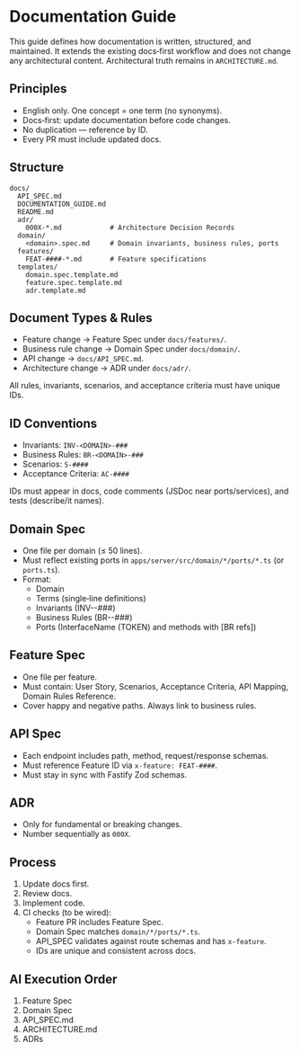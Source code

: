 # Documentation Guide

This guide defines how documentation is written, structured, and maintained. It extends the existing docs‑first workflow and does not change any architectural content. Architectural truth remains in `ARCHITECTURE.md`.

## Principles
- English only. One concept = one term (no synonyms).
- Docs‑first: update documentation before code changes.
- No duplication — reference by ID.
- Every PR must include updated docs.

## Structure
```
docs/
  API_SPEC.md
  DOCUMENTATION_GUIDE.md
  README.md
  adr/
    000X-*.md            # Architecture Decision Records
  domain/
    <domain>.spec.md     # Domain invariants, business rules, ports
  features/
    FEAT-####-*.md       # Feature specifications
  templates/
    domain.spec.template.md
    feature.spec.template.md
    adr.template.md
```

## Document Types & Rules
- Feature change → Feature Spec under `docs/features/`.
- Business rule change → Domain Spec under `docs/domain/`.
- API change → `docs/API_SPEC.md`.
- Architecture change → ADR under `docs/adr/`.

All rules, invariants, scenarios, and acceptance criteria must have unique IDs.

## ID Conventions
- Invariants: `INV-<DOMAIN>-###`
- Business Rules: `BR-<DOMAIN>-###`
- Scenarios: `S-####`
- Acceptance Criteria: `AC-####`

IDs must appear in docs, code comments (JSDoc near ports/services), and tests (describe/it names).

## Domain Spec
- One file per domain (≤ 50 lines).
- Must reflect existing ports in `apps/server/src/domain/*/ports/*.ts` (or `ports.ts`).
- Format:
  - Domain
  - Terms (single‑line definitions)
  - Invariants (INV-<DOMAIN>-###)
  - Business Rules (BR-<DOMAIN>-###)
  - Ports (InterfaceName (TOKEN) and methods with [BR refs])

## Feature Spec
- One file per feature.
- Must contain: User Story, Scenarios, Acceptance Criteria, API Mapping, Domain Rules Reference.
- Cover happy and negative paths. Always link to business rules.

## API Spec
- Each endpoint includes path, method, request/response schemas.
- Must reference Feature ID via `x-feature: FEAT-####`.
- Must stay in sync with Fastify Zod schemas.

## ADR
- Only for fundamental or breaking changes.
- Number sequentially as `000X`.

## Process
1) Update docs first.
2) Review docs.
3) Implement code.
4) CI checks (to be wired):
   - Feature PR includes Feature Spec.
   - Domain Spec matches `domain/*/ports/*.ts`.
   - API_SPEC validates against route schemas and has `x-feature`.
   - IDs are unique and consistent across docs.

## AI Execution Order
1) Feature Spec
2) Domain Spec
3) API_SPEC.md
4) ARCHITECTURE.md
5) ADRs

